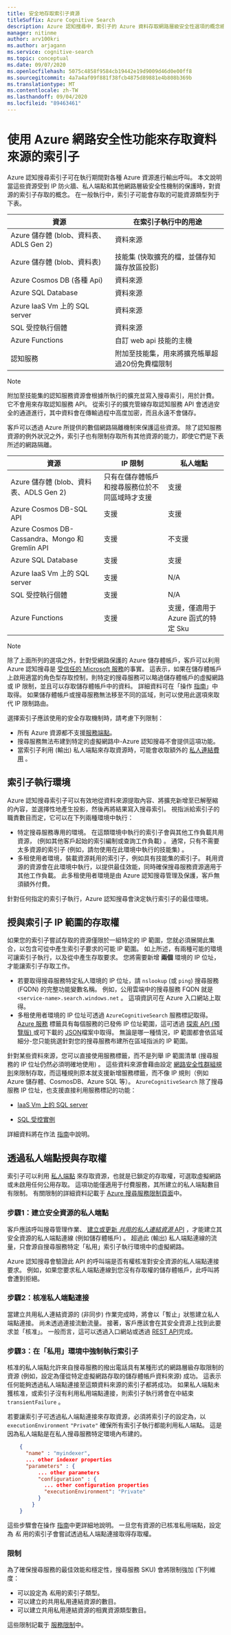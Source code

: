 ```yaml
---
title: 安全地存取索引子資源
titleSuffix: Azure Cognitive Search
description: Azure 認知搜尋中，索引子的 Azure 資料存取網路層級安全性選項的概念總覽。
manager: nitinme
author: arv100kri
ms.author: arjagann
ms.service: cognitive-search
ms.topic: conceptual
ms.date: 09/07/2020
ms.openlocfilehash: 5075c4858f9584cb19442e19d9009d46d0e00ff8
ms.sourcegitcommit: 4a7a4af09f881f38fcb4875d89881e4b808b369b
ms.translationtype: MT
ms.contentlocale: zh-TW
ms.lasthandoff: 09/04/2020
ms.locfileid: "89463461"
---
```

# <a name="indexer-access-to-data-sources-using-azure-network-security-features"></a>使用 Azure 網路安全性功能來存取資料來源的索引子

Azure 認知搜尋索引子可在執行期間對各種 Azure 資源進行輸出呼叫。 本文說明當這些資源受到 IP 防火牆、私人端點和其他網路層級安全性機制的保護時，對資源的索引子存取的概念。 在一般執行中，索引子可能會存取的可能資源類型列于下表。

| 資源 | 在索引子執行中的用途 |
| --- | --- |
| Azure 儲存體 (blob、資料表、ADLS Gen 2)  | 資料來源 |
| Azure 儲存體 (blob、資料表)  | 技能集 (快取擴充的檔，並儲存知識存放區投影)  |
| Azure Cosmos DB (各種 Api)  | 資料來源 |
| Azure SQL Database | 資料來源 |
| Azure IaaS Vm 上的 SQL server | 資料來源 |
| SQL 受控執行個體 | 資料來源 |
| Azure Functions | 自訂 web api 技能的主機 |
| 認知服務 | 附加至技能集，用來將擴充帳單超過20份免費檔限制 |

> [!NOTE]
> 附加至技能集的認知服務資源會根據所執行的擴充並寫入搜尋索引，用於計費。 它不會用來存取認知服務 API。 從索引子的擴充管線存取認知服務 API 會透過安全的通道進行，其中資料會在傳輸過程中高度加密，而且永遠不會儲存。

客戶可以透過 Azure 所提供的數個網路隔離機制來保護這些資源。 除了認知服務資源的例外狀況之外，索引子也有限制存取所有其他資源的能力，即使它們是下表所述的網路隔離。

| 資源 | IP 限制 | 私人端點 |
| --- | --- | ---- |
| Azure 儲存體 (blob、資料表、ADLS Gen 2)  | 只有在儲存體帳戶和搜尋服務位於不同區域時才支援 | 支援 |
| Azure Cosmos DB-SQL API | 支援 | 支援 |
| Azure Cosmos DB-Cassandra、Mongo 和 Gremlin API | 支援 | 不支援 |
| Azure SQL Database | 支援 | 支援 |
| Azure IaaS Vm 上的 SQL server | 支援 | N/A |
| SQL 受控執行個體 | 支援 | N/A |
| Azure Functions | 支援 | 支援，僅適用于 Azure 函式的特定 Sku |

> [!NOTE]
> 除了上面所列的選項之外，針對受網路保護的 Azure 儲存體帳戶，客戶可以利用 Azure 認知搜尋是 [受信任的 Microsoft 服務](https://docs.microsoft.com/azure/storage/common/storage-network-security#trusted-microsoft-services)的事實。 這表示，如果在儲存體帳戶上啟用適當的角色型存取控制，則特定的搜尋服務可以略過儲存體帳戶的虛擬網路或 IP 限制，並且可以存取儲存體帳戶中的資料。 詳細資料可在「操作 [指南](search-indexer-howto-access-trusted-service-exception.md)」中取得。 如果儲存體帳戶或搜尋服務無法移至不同的區域，則可以使用此選項來取代 IP 限制路由。

選擇索引子應該使用的安全存取機制時，請考慮下列限制：

- 所有 Azure 資源都不支援[服務端點](https://docs.microsoft.com/azure/virtual-network/virtual-network-service-endpoints-overview)。
- 搜尋服務無法布建到特定的虛擬網路中-Azure 認知搜尋不會提供這項功能。
- 當索引子利用 (輸出) 私人端點來存取資源時，可能會收取額外的 [私人連結費用](https://azure.microsoft.com/pricing/details/search/) 。

## <a name="indexer-execution-environment"></a>索引子執行環境

Azure 認知搜尋索引子可以有效地從資料來源提取內容、將擴充新增至已解壓縮的內容，並選擇性地產生投影，然後再將結果寫入搜尋索引。 視指派給索引子的職責數目而定，它可以在下列兩種環境中執行：

- 特定搜尋服務專用的環境。 在這類環境中執行的索引子會與其他工作負載共用資源， (例如其他客戶起始的索引編制或查詢工作負載) 。 通常，只有不需要太多資源的索引子 (例如，請勿使用在此環境中執行的技能集) 。
- 多租使用者環境，裝載資源耗用的索引子，例如具有技能集的索引子。 耗用資源的資源會在此環境中執行，以提供最佳效能，同時確保搜尋服務資源適用于其他工作負載。 此多租使用者環境是由 Azure 認知搜尋管理及保護，客戶無須額外付費。

針對任何指定的索引子執行，Azure 認知搜尋會決定執行索引子的最佳環境。

## <a name="granting-access-to-indexer-ip-ranges"></a>授與索引子 IP 範圍的存取權

如果您的索引子嘗試存取的資源僅限於一組特定的 IP 範圍，您就必須展開此集合，以包含可從中產生索引子要求的可能 IP 範圍。 如上所述，有兩種可能的環境可讓索引子執行，以及從中產生存取要求。 您將需要新增 __兩個__ 環境的 IP 位址，才能讓索引子存取工作。

- 若要取得搜尋服務特定私人環境的 IP 位址，請 `nslookup` (或 `ping`) 搜尋服務 (FQDN) 的完整功能變數名稱。 例如，公用雲端中的搜尋服務 FQDN 就是 `<service-name>.search.windows.net` 。 這項資訊可在 Azure 入口網站上取得。
- 多租使用者環境的 IP 位址可透過 `AzureCognitiveSearch` 服務標記取得。 [Azure 服務](https://docs.microsoft.com/azure/virtual-network/service-tags-overview) 標籤具有每個服務的已發佈 IP 位址範圍，這可透過 [探索 API (預覽版) ](https://docs.microsoft.com/azure/virtual-network/service-tags-overview#use-the-service-tag-discovery-api-public-preview) 或可下載的 [JSON](https://docs.microsoft.com/azure/virtual-network/service-tags-overview#discover-service-tags-by-using-downloadable-json-files)檔案中取得。 無論是哪一種情況，IP 範圍都會依區域細分-您只能挑選針對您的搜尋服務布建所在區域指派的 IP 範圍。

針對某些資料來源，您可以直接使用服務標籤，而不是列舉 IP 範圍清單 (搜尋服務的 IP 位址仍然必須明確地使用) 。 這些資料來源會藉由設定 [網路安全性群組規則](https://docs.microsoft.com/azure/virtual-network/security-overview)來限制存取，而這種規則原本就支援新增服務標籤，而不像 IP 規則（例如 Azure 儲存體、CosmosDB、Azure SQL 等）。 `AzureCognitiveSearch` 除了搜尋服務 IP 位址，也支援直接利用服務標記的功能：

- [IaaS Vm 上的 SQL server](https://docs.microsoft.com/azure/search/search-howto-connecting-azure-sql-iaas-to-azure-search-using-indexers#restrict-access-to-the-azure-cognitive-search)

- [SQL 受控實例](https://docs.microsoft.com/azure/search/search-howto-connecting-azure-sql-mi-to-azure-search-using-indexers#verify-nsg-rules)

詳細資料將在作法 [指南](search-indexer-howto-access-ip-restricted.md)中說明。

## <a name="granting-access-via-private-endpoints"></a>透過私人端點授與存取權

索引子可以利用 [私人端點](https://docs.microsoft.com/azure/private-link/private-endpoint-overview) 來存取資源，也就是已鎖定的存取權，可選取虛擬網路或未啟用任何公用存取。
這項功能僅適用于付費服務，其所建立的私人端點數目有限制。 有關限制的詳細資料記載于 [Azure 搜尋服務限制頁面](search-limits-quotas-capacity.md)中。

### <a name="step-1-create-a-private-endpoint-to-the-secure-resource"></a>步驟1：建立安全資源的私人端點

客戶應該呼叫搜尋管理作業、 [建立或更新 *共用的私人連結資源* API](https://docs.microsoft.com/rest/api/searchmanagement/sharedprivatelinkresources/createorupdate) ，才能建立其安全資源的私人端點連線 (例如儲存體帳戶) 。 超過此 (輸出) 私人端點連線的流量，只會源自搜尋服務特定「私用」索引子執行環境中的虛擬網路。

Azure 認知搜尋會驗證此 API 的呼叫端是否有權核准對安全資源的私人端點連接要求。 例如，如果您要求私人端點連線到您沒有存取權的儲存體帳戶，此呼叫將會遭到拒絕。

### <a name="step-2-approve-the-private-endpoint-connection"></a>步驟2：核准私人端點連接

當建立共用私人連結資源的 (非同步) 作業完成時，將會以「暫止」狀態建立私人端點連接。 尚未透過連接流動流量。
接著，客戶應該會在其安全資源上找到此要求並「核准」。 一般而言，這可以透過入口網站或透過 [REST API](https://docs.microsoft.com/rest/api/virtualnetwork/privatelinkservices/updateprivateendpointconnection)完成。

### <a name="step-3-force-indexers-to-run-in-the-private-environment"></a>步驟3：在「私用」環境中強制執行索引子

核准的私人端點允許來自搜尋服務的撥出電話具有某種形式的網路層級存取限制的資源 (例如，設定為僅從特定虛擬網路存取的儲存體帳戶資料來源) 成功。
這表示任何能夠透過私人端點連接至這類資料來源的索引子都將成功。
如果私人端點未獲核准，或索引子沒有利用私用端點連接，則索引子執行將會在中結束 `transientFailure` 。

若要讓索引子可透過私人端點連接來存取資源，必須將索引子的設定為，以 `executionEnvironment` `"Private"` 確保所有索引子執行都能利用私人端點。 這是因為私人端點是在私人搜尋服務特定環境內布建的。

```json
    {
      "name" : "myindexer",
      ... other indexer properties
      "parameters" : {
          ... other parameters
          "configuration" : {
            ... other configuration properties
            "executionEnvironment": "Private"
          }
        }
    }
```

這些步驟會在操作 [指南](search-indexer-howto-access-private.md)中更詳細地說明。
一旦您有資源的已核准私用端點，設定為 *私* 用的索引子會嘗試透過私人端點連接取得存取權。

### <a name="limits"></a>限制

為了確保搜尋服務的最佳效能和穩定性，搜尋服務 SKU) 會將限制強加 (下列維度：

- 可以設定為 *私*用的索引子類型。
- 可以建立的共用私用連結資源的數目。
- 可以建立共用私用連結資源的相異資源類型數目。

這些限制記載于 [服務限制](search-limits-quotas-capacity.md)中。
